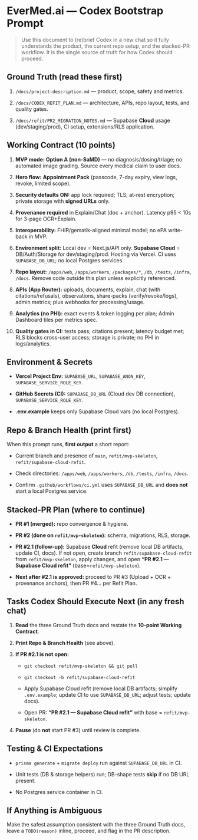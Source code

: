 # EverMed.ai — Codex Bootstrap Prompt

> Use this document to (re)brief Codex in a new chat so it fully understands the product, the current repo setup, and the stacked-PR workflow. It is the single source of truth for how Codex should proceed.

## Ground Truth (read these first)

1. `/docs/project-description.md` — product, scope, safety and metrics.
    
2. `/docs/CODEX_REFIT_PLAN.md` — architecture, APIs, repo layout, tests, and quality gates.
    
3. `/docs/refit/PR2_MIGRATION_NOTES.md` — Supabase **Cloud** usage (dev/staging/prod), CI setup, extensions/RLS application.
    

## Working Contract (10 points)

1. **MVP mode: Option A (non-SaMD)** — no diagnosis/dosing/triage; no automated image grading. Source every medical claim to user docs.
    
2. **Hero flow:** **Appointment Pack** (passcode, 7-day expiry, view logs, revoke, limited scope).
    
3. **Security defaults ON:** app lock required; TLS; at-rest encryption; private storage with **signed URLs** only.
    
4. **Provenance required** in Explain/Chat (doc + anchor). Latency p95 < 10s for 3-page OCR+Explain.
    
5. **Interoperability:** FHIR/gematik-aligned minimal model; no ePA write-back in MVP.
    
6. **Environment split:** Local dev = Next.js/API only. **Supabase Cloud** = DB/Auth/Storage for dev/staging/prod. Hosting via Vercel. CI uses `SUPABASE_DB_URL`; no local Postgres services.
    
7. **Repo layout:** `/apps/web`, `/apps/workers`, `/packages/*`, `/db`, `/tests`, `/infra`, `/docs`. Remove code outside this plan unless explicitly referenced.
    
8. **APIs (App Router):** uploads, documents, explain, chat (with citations/refusals), observations, share-packs (verify/revoke/logs), admin metrics; plus webhooks for processing/usage.
    
9. **Analytics (no PHI):** exact events & token logging per plan; Admin Dashboard tiles per metrics spec.
    
10. **Quality gates in CI:** tests pass; citations present; latency budget met; RLS blocks cross-user access; storage is private; no PHI in logs/analytics.
    

## Environment & Secrets

- **Vercel Project Env:** `SUPABASE_URL`, `SUPABASE_ANON_KEY`, `SUPABASE_SERVICE_ROLE_KEY`.
    
- **GitHub Secrets (CI):** `SUPABASE_DB_URL` (Cloud dev DB connection), `SUPABASE_SERVICE_ROLE_KEY`.
    
- **.env.example** keeps only Supabase Cloud vars (no local Postgres).
    

## Repo & Branch Health (print first)

When this prompt runs, **first output** a short report:

- Current branch and presence of `main`, `refit/mvp-skeleton`, `refit/supabase-cloud-refit`.
    
- Check directories: `/apps/web`, `/apps/workers`, `/db`, `/tests`, `/infra`, `/docs`.
    
- Confirm `.github/workflows/ci.yml` uses `SUPABASE_DB_URL` and **does not** start a local Postgres service.
    

## Stacked-PR Plan (where to continue)

- **PR #1 (merged):** repo convergence & hygiene.
    
- **PR #2 (done on `refit/mvp-skeleton`):** schema, migrations, RLS, storage.
    
- **PR #2.1 (follow-up):** Supabase **Cloud** refit (remove local DB artifacts, update CI, docs). If not open, create branch `refit/supabase-cloud-refit` from `refit/mvp-skeleton`, apply changes, and open **“PR #2.1 — Supabase Cloud refit”** (base=`refit/mvp-skeleton`).
    
- **Next after #2.1 is approved:** proceed to PR #3 (Upload + OCR + provenance anchors), then PR #4… per Refit Plan.
    

## Tasks Codex Should Execute Next (in any fresh chat)

1. **Read** the three Ground Truth docs and restate the **10-point Working Contract**.
    
2. **Print Repo & Branch Health** (see above).
    
3. **If PR #2.1 is not open:**
    
    - `git checkout refit/mvp-skeleton && git pull`
        
    - `git checkout -b refit/supabase-cloud-refit`
        
    - Apply Supabase Cloud refit (remove local DB artifacts; simplify `.env.example`; update CI to use `SUPABASE_DB_URL`; adjust tests; update docs).
        
    - Open PR: **“PR #2.1 — Supabase Cloud refit”** with base = `refit/mvp-skeleton`.
        
4. **Pause** (do **not** start PR #3) until review is complete.
    

## Testing & CI Expectations

- `prisma generate` + `migrate deploy` run against `SUPABASE_DB_URL` in CI.
    
- Unit tests (DB & storage helpers) run; DB-shape tests **skip** if no DB URL present.
    
- No Postgres service container in CI.
    

## If Anything is Ambiguous

Make the safest assumption consistent with the three Ground Truth docs, leave a `TODO(reason)` inline, proceed, and flag in the PR description.
